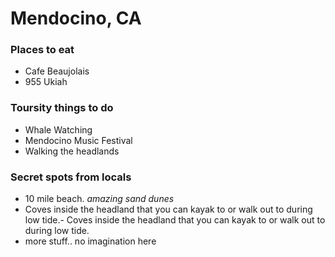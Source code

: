 # Mendocino, CA

### Places to eat
- Cafe Beaujolais
- 955 Ukiah

### Toursity things to do
- Whale Watching
- Mendocino Music Festival
- Walking the headlands

### Secret spots from locals
- 10 mile beach. *amazing sand dunes*
- Coves inside the headland that you can kayak to or walk out to during low tide.- Coves inside the headland that you can kayak to or walk out to during low tide.
- more stuff.. no imagination here